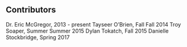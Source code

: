 ## Contributors 

Dr. Eric McGregor, 2013 - present
Tayseer O’Brien, Fall Fall 2014 
Troy Soaper, Summer Summer 2015
Dylan Tokatch, Fall 2015
Danielle Stockbridge, Spring 2017 
